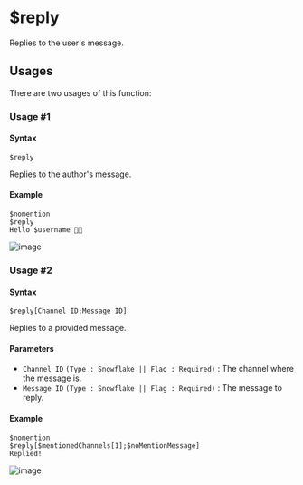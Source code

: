 # $reply
Replies to the user's message.

## Usages
There are two usages of this function:

### Usage #1
#### Syntax
```
$reply
```
Replies to the author's message.

#### Example
```
$nomention
$reply
Hello $username 👋🏻
```
![image](https://user-images.githubusercontent.com/42785890/151721130-51524143-b136-4cfc-b028-694b1d09e84a.png)

### Usage #2
#### Syntax
```
$reply[Channel ID;Message ID]
```
Replies to a provided message.

#### Parameters
- `Channel ID` `(Type : Snowflake || Flag : Required)` : The channel where the message is.
- `Message ID` `(Type : Snowflake || Flag : Required)` : The message to reply.

#### Example
```
$nomention
$reply[$mentionedChannels[1];$noMentionMessage]
Replied!
```
![image](https://user-images.githubusercontent.com/113247745/199210421-a7833741-34ff-4670-99d5-d756ef85629e.png)
